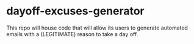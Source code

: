 # dayoff-excuses-generator
This repo will house code that will allow its users to generate automated emails with a (LEGITIMATE) reason to take a day off. 

